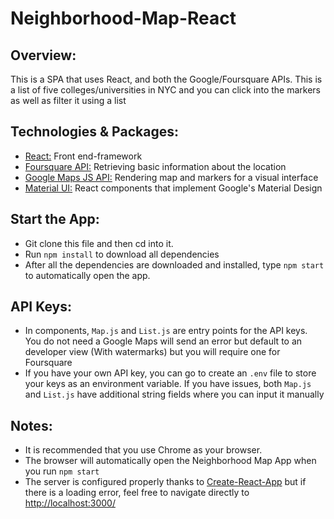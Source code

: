 # Neighborhood-Map-React

## Overview:
This is a SPA that uses React, and both the Google/Foursquare APIs. This is a list of five colleges/universities in NYC and you can click into the markers as well as filter it using a list

## Technologies & Packages:
* [React:](https://reactjs.org) Front end-framework
* [Foursquare API:](https://developer.foursquare.com/) Retrieving basic information about the location
* [Google Maps JS API:](https://developers.google.com/maps/documentation/javascript/tutorial) Rendering map and markers for a visual interface
* [Material UI:](https://material-ui.com/) React components that implement Google's Material Design

## Start the App:
* Git clone this file and then cd into it.
* Run `npm install` to download all dependencies
* After all the dependencies are downloaded and installed, type `npm start` to automatically open the app.

## API Keys:
* In components, `Map.js` and `List.js` are entry points for the API keys. You do not need a Google Maps will send an error but default to an developer view (With watermarks) but you will require one for Foursquare
* If you have your own API key, you can go to create an `.env` file to store your keys as an environment variable. If you have issues, both `Map.js` and `List.js` have additional string fields where you can input it manually


## Notes:
* It is recommended that you use Chrome as your browser.
* The browser will automatically open the Neighborhood Map App when you run `npm start`
* The server is configured properly thanks to [Create-React-App](https://github.com/facebook/create-react-app) but if there is a loading error, feel free to navigate directly to [http://localhost:3000/](http://localhost:3000/)
